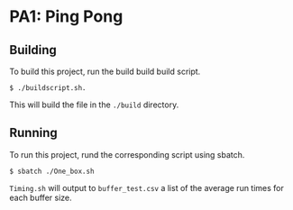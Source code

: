 # PA1: Ping Pong
## Building
To build this project, run the build build build script.

```
$ ./buildscript.sh.
```

This will build the file in the `./build` directory.

## Running
To run this project, rund the corresponding script using sbatch.

```
$ sbatch ./One_box.sh
```

`Timing.sh` will output to `buffer_test.csv` a list of the average run times
for each buffer size.